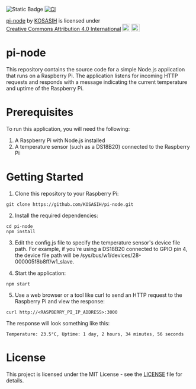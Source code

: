 ![Static Badge](https://img.shields.io/badge/Pi-Network-violet)
[![CI](https://github.com/KOSASIH/pi-node/actions/workflows/blank.yml/badge.svg)](https://github.com/KOSASIH/pi-node/actions/workflows/blank.yml)


<p xmlns:cc="http://creativecommons.org/ns#" xmlns:dct="http://purl.org/dc/terms/"><a property="dct:title" rel="cc:attributionURL" href="https://github.com/KOSASIH/pi-node">pi-node</a> by <a rel="cc:attributionURL dct:creator" property="cc:attributionName" href="https://www.linkedin.com/in/kosasih-81b46b5a">KOSASIH</a> is licensed under <a href="https://creativecommons.org/licenses/by/4.0/?ref=chooser-v1" target="_blank" rel="license noopener noreferrer" style="display:inline-block;">Creative Commons Attribution 4.0 International<img style="height:22px!important;margin-left:3px;vertical-align:text-bottom;" src="https://mirrors.creativecommons.org/presskit/icons/cc.svg?ref=chooser-v1" alt=""><img style="height:22px!important;margin-left:3px;vertical-align:text-bottom;" src="https://mirrors.creativecommons.org/presskit/icons/by.svg?ref=chooser-v1" alt=""></a></p>

# pi-node

This repository contains the source code for a simple Node.js application that runs on a Raspberry Pi. The application listens for incoming HTTP requests and responds with a message indicating the current temperature and uptime of the Raspberry Pi.

# Prerequisites

To run this application, you will need the following:

1. A Raspberry Pi with Node.js installed
2. A temperature sensor (such as a DS18B20) connected to the Raspberry Pi

# Getting Started

1. Clone this repository to your Raspberry Pi:

```
git clone https://github.com/KOSASIH/pi-node.git
```

2. Install the required dependencies:

```
cd pi-node
npm install
```

3. Edit the config.js file to specify the temperature sensor's device file path. For example, if you're using a DS18B20 connected to GPIO pin 4, the device file path will be /sys/bus/w1/devices/28-000005f8b8ff/w1_slave.

4. Start the application:

```
npm start
```

5. Use a web browser or a tool like curl to send an HTTP request to the Raspberry Pi and view the response:

```
curl http://<RASPBERRY_PI_IP_ADDRESS>:3000
```

The response will look something like this:

```
Temperature: 23.5°C, Uptime: 1 day, 2 hours, 34 minutes, 56 seconds
```

# License

This project is licensed under the MIT License - see the [LICENSE](LICENSE) file for details.

